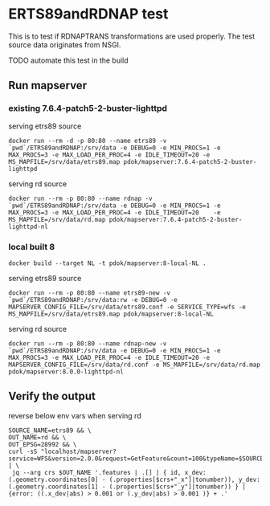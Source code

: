 # ERTS89andRDNAP test

This is to test if RDNAPTRANS transformations are used properly.
The test source data originates from NSGI.

TODO automate this test in the build

## Run mapserver

### existing 7.6.4-patch5-2-buster-lighttpd

serving etrs89 source

```docker
docker run --rm -d -p 80:80 --name etrs89 -v `pwd`/ETRS89andRDNAP:/srv/data -e DEBUG=0 -e MIN_PROCS=1 -e MAX_PROCS=3 -e MAX_LOAD_PER_PROC=4 -e IDLE_TIMEOUT=20 -e MS_MAPFILE=/srv/data/etrs89.map pdok/mapserver:7.6.4-patch5-2-buster-lighttpd
```

serving rd source

```docker
docker run --rm -p 80:80 --name rdnap -v `pwd`/ETRS89andRDNAP:/srv/data -e DEBUG=0 -e MIN_PROCS=1 -e MAX_PROCS=3 -e MAX_LOAD_PER_PROC=4 -e IDLE_TIMEOUT=20    -e MS_MAPFILE=/srv/data/rd.map pdok/mapserver:7.6.4-patch5-2-buster-lighttpd-nl
```

### local built 8

```docker
docker build --target NL -t pdok/mapserver:8-local-NL .
```

serving etrs89 source

```docker
docker run --rm -p 80:80 --name etrs89-new -v `pwd`/ETRS89andRDNAP:/srv/data:rw -e DEBUG=0 -e MAPSERVER_CONFIG_FILE=/srv/data/etrs89.conf -e SERVICE_TYPE=wfs -e MS_MAPFILE=/srv/data/etrs89.map pdok/mapserver:8-local-NL
```

serving rd source

```docker
docker run --rm -p 80:80 --name rdnap-new -v `pwd`/ETRS89andRDNAP:/srv/data -e DEBUG=0 -e MIN_PROCS=1 -e MAX_PROCS=3 -e MAX_LOAD_PER_PROC=4 -e IDLE_TIMEOUT=20 -e MAPSERVER_CONFIG_FILE=/srv/data/rd.conf -e MS_MAPFILE=/srv/data/rd.map pdok/mapserver:8.0.0-lighttpd-nl
```

## Verify the output

reverse below env vars when serving rd

```shell
SOURCE_NAME=etrs89 && \
OUT_NAME=rd && \
OUT_EPSG=28992 && \
curl -sS "localhost/mapserver?service=WFS&version=2.0.0&request=GetFeature&count=100&typeName=$SOURCE_NAME&outputFormat=geojson&srsName=EPSG:$OUT_EPSG" | \
 jq --arg crs $OUT_NAME '.features | .[] | { id, x_dev: (.geometry.coordinates[0] - (.properties[$crs+"_x"]|tonumber)), y_dev: (.geometry.coordinates[1] - (.properties[$crs+"_y"]|tonumber)) } | {error: ((.x_dev|abs) > 0.001 or (.y_dev|abs) > 0.001 )} + .'
```
